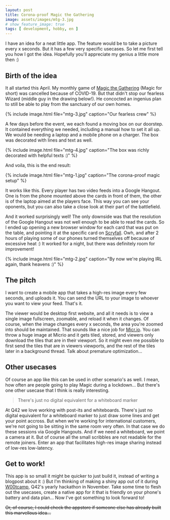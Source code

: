 ```yaml
---
layout: post
title: Corona-proof Magic the Gathering
image: assets/images/mtg-3.jpg
# show_feature_image: true
tags: [ development, hobby, en ]
---
```


I have an idea for a neat little app. The feature would be to take a picture every x seconds. But it has a few very specific usecases. So let me first tell you how I got the idea. Hopefully you'll appreciate my genius a little more then :)

## Birth of the idea
It all started this April. My monthly game of [Magic the Gathering](https://en.wikipedia.org/wiki/Magic:_The_Gathering) (Magic for short) was cancelled because of COVID-19. But that didn't stop our fearless Wizard (middle guy in the drawing below!). He concocted an ingenius plan to still be able to play from the sanctuary of our own homes.

{% include image.html file="mtg-3.jpg" caption="Our fearless crew" %}

A few days before the event, we each found a moving box on our doorstep. It contained everything we needed, including a manual how to set it all up. We would be needing a laptop and a mobile phone on a charger. The box was decorated with lines and text as well. 

{% include image.html file="mtg-4.jpg" caption="The box was richly decorated with helpful texts :)" %}

And voila, this is the end result:

{% include image.html file="mtg-1.jpg" caption="The corona-proof magic setup" %}

It works like this. Every player has two video feeds into a Google Hangout. One is from the phone mounted above the cards in front of them, the other is of the laptop aimed at the players face. This way you can see your oponents, but you can also take a close look at their part of the battlefield.

And it worked surprisingly well! The only downside was that the resolution of the Google Hangout was not well enough to be able to read the cards. So I ended up opening a new browser window for each card that was put on the table, and pointing it at the specific card on [Scryfall](https://scryfall.com/). Owh, and after 2 hours of playing some of our phones turned themselves off because of excessive heat :) It worked for a night, but there was definitely room for improvement!

{% include image.html file="mtg-2.jpg" caption="By now we're playing IRL again, thank heavens :)" %}

## The pitch

I want to create a mobile app that takes a high-res image every few seconds, and uploads it. You can send the URL to your image to whoever you want to view your feed. That's it.

The viewer would be desktop first website, and all it needs is to view a single image fullscreen, zoomable, and reload it when it changes. Of course, when the image changes every x seconds, the area you're zoomed into should be maintained. That sounds like a nice job for [Micr.io](https://micr.io). You can throw a huge image at Micrio and it gets tiled, stored, and viewers only download the tiles that are in their viewport. So it might even me possible to first send the tiles that are in viewers viewports, and the rest of the tiles later in a background thread. Talk about premature optimization...

## Other usecases

Of course an app like this can be used in other scenario's as well. I mean, how often are people going to play Magic during a lockdown... But there's one other usecase that I think is really interesting.

> There's just no digital equivalent for a whiteboard marker

At Q42 we love working with post-its and whiteboards. There's just no digital equivalent for a whiteboard marker to just draw some lines and get your point accross. But when we're working for international customers, we're not going to be sitting in the same room very often. In that case we do these sessions via Google Hangouts. And if we need a whiteboard, we point a camera at it. But of course all the small scribbles are not readable for the remote joiners. Enter an app that facilitates high-res image sharing instead of low-res low-latency.

## Get to work!

This app is so small it might be quicker to just build it, instead of writing a blogpost about it :) But I'm thinking of making a shiny app out of it during [W00tcamp](https://w00t.camp), Q42's yearly hackathon in November. Take some time to flesh out the usecases, create a native app for it that is friendly on your phone's battery and data plan... Now I've got something to look forward to!

~~Or, of course, I could check the appstore if someone else has already built this marvellous idea...~~
